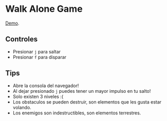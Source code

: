 Walk Alone Game
===============

[Demo](http://schmidtsonian.github.io/walk-alone/).

Controles
---------
 - Presionar `j` para saltar
 - Presionar `f` para disparar
 
Tips
---------
- Abre la consola del navegador!
- Al dejar presionado `j` puedes tener un mayor impulso en tu salto!
- Solo existen 3 niveles :(
- Los obstaculos se pueden destruir, son elementos que les gusta estar volando.
- Los enemigos son indestructibles, son elementos terrestres.